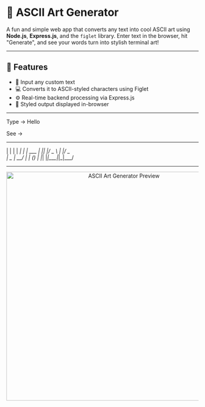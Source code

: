 # 🎨 ASCII Art Generator

A fun and simple web app that converts any text into cool ASCII art using **Node.js**, **Express.js**, and the `figlet` library. Enter text in the browser, hit "Generate", and see your words turn into stylish terminal art!

---

## 🌟 Features

- 🔡 Input any custom text
- 💻 Converts it to ASCII-styled characters using Figlet
- ⚙️ Real-time backend processing via Express.js
- 🎨 Styled output displayed in-browser

---

Type → Hello

See →

 _   _      _ _
| | | | ___| | | ___
| |_| |/ _ \ | |/ _ \
|  _  |  __/ | | (_) |
|_| |_|\___|_|_|\___/

-----

<p align="center">
  <img src="./demo.png" alt="ASCII Art Generator Preview" width="600"/>
</p>
